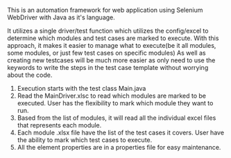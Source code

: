 This is an automation framework for web application using Selenium WebDriver with Java as it's language.

It utilizes a single driver/test function which utilizes the config/excel to determine which modules and test cases are marked to execute. 
With this approach, it makes it easier to manage what to execute(be it all modules, some modules, or just few test cases on specific modules)
As well as creating new testcases will be much more easier as only need to use the keywords to write the steps in the test case template without worrying about the code.

1. Execution starts with the test class Main.java
2. Read the MainDriver.xlsc to read which modules are marked to be executed. User has the flexibility to mark which module they want to run.
3. Based from the list of modules, it will read all the individual excel files that represents each module.
4. Each module .xlsx file have the list of the test cases it covers. User have the ability to mark which test cases to execute.
5. All the element properties are in a properties file for easy maintenance.
